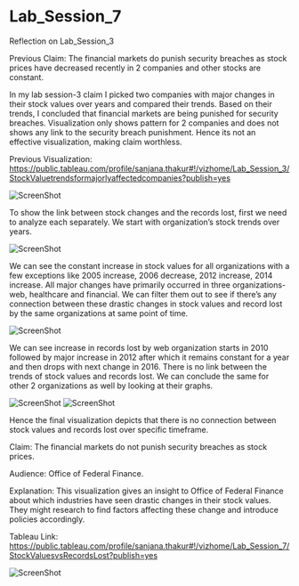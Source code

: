 # Lab_Session_7
Reflection on Lab_Session_3

Previous Claim: The financial markets do punish security breaches as stock prices have decreased recently in 2 companies and other stocks are constant.

In my lab session-3 claim I picked two companies with major changes in their stock values over years and compared their trends. Based on their trends, I concluded that financial markets are being punished for security breaches. Visualization only shows pattern for 2 companies and does not shows any link to the security breach punishment. Hence its not an effective visualization, making claim worthless.

Previous Visualization: https://public.tableau.com/profile/sanjana.thakur#!/vizhome/Lab_Session_3/StockValuetrendsformajorlyaffectedcompanies?publish=yes

![ScreenShot](https://user-images.githubusercontent.com/32226479/32408170-c2307da8-c150-11e7-95cb-944c9ede4ac8.png)

To show the link between stock changes and the records lost, first we need to analyze each separately. 
We start with organization’s stock trends over years. 

![ScreenShot](https://user-images.githubusercontent.com/32226479/32410680-1d9fc0bc-c184-11e7-9dcf-bd94dae91c21.png)

We can see the constant increase in stock values for all organizations with a few exceptions like 2005 increase, 2006 decrease, 2012 increase, 2014 increase. All major changes have primarily occurred in three organizations- web, healthcare and financial. We can filter them out to see if there’s any connection between these drastic changes in stock values and record lost by the same organizations at same point of time.

![ScreenShot](https://user-images.githubusercontent.com/32226479/32410720-fc4034f0-c184-11e7-935e-5dfbfcac6337.png)

We can see increase in records lost by web organization starts in 2010 followed by major increase in 2012 after which it remains constant for a year and then drops with next change in 2016. There is no link between the trends of stock values and records lost.
We can conclude the same for other 2 organizations as well by looking at their graphs.

![ScreenShot](https://user-images.githubusercontent.com/32226479/32410727-246b47bc-c185-11e7-9a2b-a779cc3d137e.png) ![ScreenShot](https://user-images.githubusercontent.com/32226479/32410732-3ef1732c-c185-11e7-8cc4-2779c9a90cd6.png)


Hence the final visualization depicts that there is no connection between stock values and records lost over specific timeframe. 

Claim: The financial markets do not punish security breaches as stock prices.

Audience: Office of Federal Finance.

Explanation: This visualization gives an insight to Office of Federal Finance about which industries have seen drastic changes in their stock values. They might research to find factors affecting these change and introduce policies accordingly.

Tableau Link: https://public.tableau.com/profile/sanjana.thakur#!/vizhome/Lab_Session_7/StockValuesvsRecordsLost?publish=yes

![ScreenShot](https://user-images.githubusercontent.com/32226479/32410752-77785116-c185-11e7-8410-d5aaec1a793c.png)
